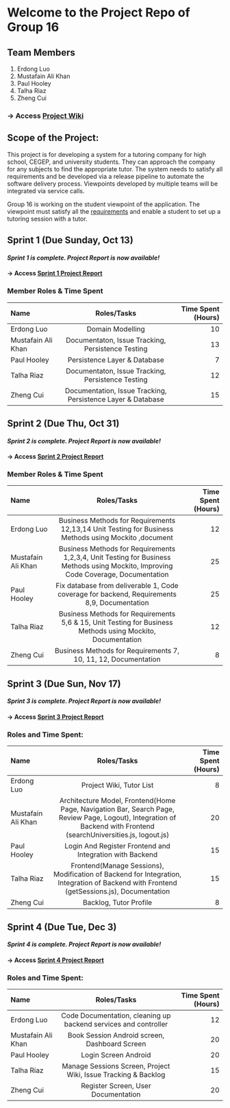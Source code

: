 # Welcome to the Project Repo of Group 16 
## Team Members

1. Erdong Luo
2. Mustafain Ali Khan
3. Paul Hooley
4. Talha Riaz
5. Zheng Cui

### -> Access [Project Wiki](https://github.com/McGill-ECSE321-Fall2019/project-group-16/wiki)
 
 ## Scope of the Project:
This project is for developing a system for a tutoring company for high school, CEGEP, and university students. They can approach the company for any subjects to find the appropriate tutor. The system needs to satisfy all requirements and be developed via a release pipeline to automate the software delivery process. Viewpoints developed by multiple teams will be integrated via service calls.

Group 16 is working on the student viewpoint of the application. The viewpoint must satisfy all the [requirements](https://github.com/McGill-ECSE321-Fall2019/project-group-16/wiki/System-Requirements) and enable a student to set up a tutoring session with a tutor. 
 
 ## Sprint 1 (Due Sunday, Oct 13)
 
 #### *Sprint 1 is complete. Project Report is now available!*
 #### -> Access [Sprint 1 Project Report](https://github.com/McGill-ECSE321-Fall2019/project-group-16/wiki/Project-Report-(Sprint-1))
 
 ### Member Roles & Time Spent
 
| Name | Roles/Tasks | Time Spent (Hours) | 
| :---         |     :---:      |          ---: |
| Erdong Luo         | Domain Modelling     | 10 |
| Mustafain Ali Khan     | Documentaton, Issue Tracking, Persistence Testing    | 13    |
| Paul Hooley        | Persistence Layer & Database       | 7      |
| Talha Riaz         | Documentaton, Issue Tracking, Persistence Testing       | 12      |
| Zheng Cui          | Documentation, Issue Tracking, Persistence Layer & Database       | 15      |

 ## Sprint 2 (Due Thu, Oct 31)
 
 #### *Sprint 2 is complete. Project Report is now available!*
 
 #### -> Access [Sprint 2 Project Report](https://github.com/McGill-ECSE321-Fall2019/project-group-16/wiki/Project-Report-(Sprint-2))
 
 ### Member Roles & Time Spent

| Name | Roles/Tasks | Time Spent (Hours) | 
| :---         |     :---:      |          ---: |
| Erdong Luo   |   Business Methods for Requirements 12,13,14 Unit Testing for Business Methods using Mockito ,document             |       12        |
| Mustafain Ali Khan |  Business Methods for Requirements 1,2,3,4, Unit Testing for Business Methods using Mockito, Improving Code Coverage, Documentation    |  25   |
| Paul Hooley        |    Fix database from deliverable 1, Code coverage for backend, Requirements 8,9, Documentation      |  25  |
| Talha Riaz         | Business Methods for Requirements 5,6 & 15, Unit Testing for Business Methods using Mockito, Documentation     |  12  |
| Zheng Cui          |  Business Methods for Requirements 7, 10, 11, 12, Documentation     |  8  |

## Sprint 3 (Due Sun, Nov 17)

#### *Sprint 3 is complete. Project Report is now available!*

#### -> Access [Sprint 3 Project Report](https://github.com/McGill-ECSE321-Fall2019/project-group-16/wiki/Project-Report-(Sprint-3))
### Roles and Time Spent:
| Name | Roles/Tasks | Time Spent (Hours) | 
| :---         |     :---:      |          ---: |
| Erdong Luo         |  Project Wiki, Tutor List  | 8   |
| Mustafain Ali Khan |  Architecture Model, Frontend(Home Page, Navigation Bar, Search Page, Review Page, Logout), Integration of Backend with Frontend (searchUniversities.js, logout.js)  |   20 |
| Paul Hooley        |  Login And Register Frontend and Integration with Backend    | 15   |
| Talha Riaz         |  Frontend(Manage Sessions), Modification of Backend for Integration, Integration of Backend with Frontend (getSessions.js), Documentation   |  15  |
| Zheng Cui          |    Backlog, Tutor Profile  |  8  |

## Sprint 4 (Due Tue, Dec 3)

#### *Sprint 4 is complete. Project Report is now available!*

#### -> Access [Sprint 4 Project Report](https://github.com/McGill-ECSE321-Fall2019/project-group-16/wiki/Project-Report-(Sprint-4))
### Roles and Time Spent:
| Name | Roles/Tasks | Time Spent (Hours) | 
| :---         |     :---:      |          ---: |
| Erdong Luo         |  Code Documentation, cleaning up backend services and controller   | 12   |
| Mustafain Ali Khan |  Book Session Android screen, Dashboard Screen  |   20 |
| Paul Hooley        |  Login Screen Android   | 20   |
| Talha Riaz         |  Manage Sessions Screen, Project Wiki, Issue Tracking & Backlog  |  15  |
| Zheng Cui          |    Register Screen, User Documentation |  20  |
